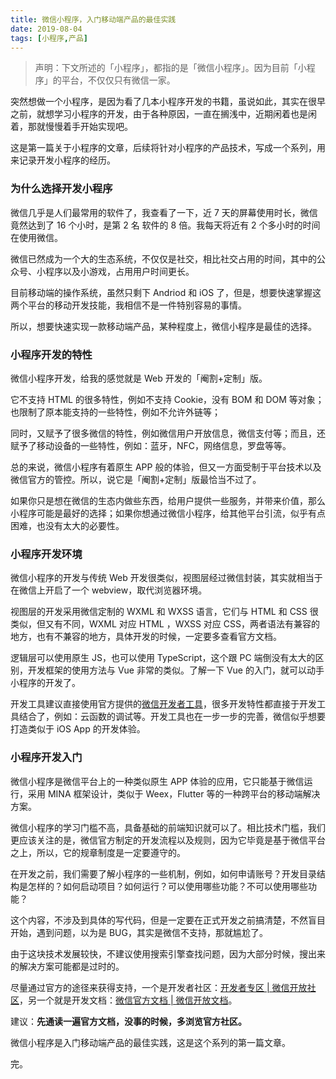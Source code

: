 ```yaml
---
title: 微信小程序，入门移动端产品的最佳实践 
date: 2019-08-04
tags: [小程序,产品]
---
```


> 声明：下文所述的「小程序」，都指的是「微信小程序」。因为目前「小程序」的平台，不仅仅只有微信一家。  

突然想做一个小程序，是因为看了几本小程序开发的书籍，虽说如此，其实在很早之前，就想学习小程序的开发，由于各种原因，一直在搁浅中，近期闲着也是闲着，那就慢慢着手开始实现吧。

这是第一篇关于小程序的文章，后续将针对小程序的产品技术，写成一个系列，用来记录开发小程序的经历。

### 为什么选择开发小程序

微信几乎是人们最常用的软件了，我查看了一下，近 7 天的屏幕使用时长，微信竟然达到了 16 个小时，是第 2 名 软件的 8 倍。我每天将近有 2 个多小时的时间在使用微信。

微信已然成为一个大的生态系统，不仅仅是社交，相比社交占用的时间，其中的公众号、小程序以及小游戏，占用用户时间更长。

目前移动端的操作系统，虽然只剩下 Andriod 和 iOS 了，但是，想要快速掌握这两个平台的移动开发技能，我相信不是一件特别容易的事情。

所以，想要快速实现一款移动端产品，某种程度上，微信小程序是最佳的选择。

### 小程序开发的特性

微信小程序开发，给我的感觉就是 Web 开发的「阉割+定制」版。

它不支持 HTML 的很多特性，例如不支持 Cookie，没有 BOM 和 DOM 等对象；也限制了原本能支持的一些特性，例如不允许外链等；

同时，又赋予了很多微信的特性，例如微信用户开放信息，微信支付等；而且，还赋予了移动设备的一些特性，例如：蓝牙，NFC，网络信息，罗盘等等。

总的来说，微信小程序有着原生 APP 般的体验，但又一方面受制于平台技术以及微信官方的管控。所以，说它是「阉割+定制」版最恰当不过了。

如果你只是想在微信的生态内做些东西，给用户提供一些服务，并带来价值，那么小程序可能是最好的选择；如果你想通过微信小程序，给其他平台引流，似乎有点困难，也没有太大的必要性。

### 小程序开发环境

微信小程序的开发与传统 Web 开发很类似，视图层经过微信封装，其实就相当于在微信上开启了一个 webview，取代浏览器环境。

视图层的开发采用微信定制的 WXML 和 WXSS 语言，它们与 HTML 和 CSS 很类似，但又有不同，WXML 对应 HTML ，WXSS 对应 CSS，两者语法有兼容的地方，也有不兼容的地方，具体开发的时候，一定要多查看官方文档。

逻辑层可以使用原生 JS，也可以使用 TypeScript，这个跟 PC 端倒没有太大的区别，开发框架的使用方法与 Vue 非常的类似。了解一下 Vue 的入门，就可以动手小程序的开发了。

开发工具建议直接使用官方提供的[微信开发者工具](https://developers.weixin.qq.com/miniprogram/dev/devtools/devtools.html)，很多开发特性都直接于开发工具结合了，例如：云函数的调试等。开发工具也在一步一步的完善，微信似乎想要打造类似于 iOS App 的开发体验。

### 小程序开发入门

微信小程序是微信平台上的一种类似原生 APP 体验的应用，它只能基于微信运行，采用 MINA 框架设计，类似于 Weex，Flutter 等的一种跨平台的移动端解决方案。

微信小程序的学习门槛不高，具备基础的前端知识就可以了。相比技术门槛，我们更应该关注的是，微信官方制定的开发流程以及规则，因为它毕竟是基于微信平台之上，所以，它的规章制度是一定要遵守的。

在开发之前，我们需要了解小程序的一些机制，例如，如何申请账号？开发目录结构是怎样的？如何启动项目？如何运行？可以使用哪些功能？不可以使用哪些功能？

这个内容，不涉及到具体的写代码，但是一定要在正式开发之前搞清楚，不然盲目开始，遇到问题，以为是 BUG，其实是微信不支持，那就尴尬了。

由于这块技术发展较快，不建议使用搜索引擎查找问题，因为大部分时候，搜出来的解决方案可能都是过时的。

尽量通过官方的途径来获得支持，一个是开发者社区：[开发者专区 | 微信开放社区](https://developers.weixin.qq.com/community/)，另一个就是开发文档：[微信官方文档 | 微信开放文档](https://developers.weixin.qq.com/doc/)。

建议：**先通读一遍官方文档，没事的时候，多浏览官方社区。**

微信小程序是入门移动端产品的最佳实践，这是这个系列的第一篇文章。

完。
